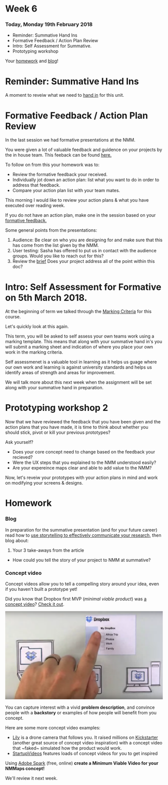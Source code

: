 # Week 6

### Today, Monday 19th February 2018

* Reminder: Summative Hand Ins
* Formative Feedback / Action Plan Review
* Intro: Self Assessment for Summative. 
* Prototyping workshop 

Your [homework](#homework) and [blog](#blog)!

# Reminder: Summative Hand Ins

A moment to reveiw what we need to [hand in](https://github.com/RavensbourneWebMedia/UX-design/tree/2018#summertive-assessment-monday-march-5th--national-maritime-museum) for this unit. 

# Formative Feedback / Action Plan Review

In the last session we had formative presentations at the NMM. 

You were given a lot of valuable feedback and guidence on your projects by the in house team. This feeback can be found [here.](https://docs.google.com/document/d/1P_HZKHCFokdJ-BiGzdCjj6rkq-A4c8EpyxdXWY3ggcQ/edit) 

To follow on from this your homework was to: 

* Review the formative feedback your received.
* Individually jot down an action plan: list what you want to do in order to address that feedback. 
* Compare your action plan list with your team mates.

This morning I would like to review your action plans & what you have executed over reading week. 

If you do not have an action plan, make one in the session based on your [formative feedback.](https://docs.google.com/document/d/1P_HZKHCFokdJ-BiGzdCjj6rkq-A4c8EpyxdXWY3ggcQ/edit) 

Some general points from the presentations: 

1. Audience: Be clear on who you are designing for and make sure that this has come from the list given by the NMM. 
2. User testing: Sasha has offered to put us in contact with the audience groups. Would you like to reach out for this? 
3. Review the [brief](https://github.com/RavensbourneWebMedia/UX-design/tree/2018/projects/nmm_hidden_histories) Does your project address all of the point within this doc? 

# Intro: Self Assessment for Formative on 5th March 2018. 

At the beginning of term we talked through the [Marking Criteria](https://drive.google.com/file/d/1ue54a2OzIkeuDY0wKjW--96jjuNYNXcp/view?usp=sharing) for this course. 

Let's quickly look at this again. 

This term, you will be asked to self assess your own teams work using a marking template. This means that along with your summative hand in's you will submit a marking sheet and indication of where you place your own work in the marking criteria. 

Self assessmenet is a valuable tool in learning as it helps us guage where our own work and learning is against university standards and helps us identify areas of strength and areas for improvement. 

We will talk more about this next week when the assignment will be set along with  your summative hand in preparation. 

# Prototyping workshop 2 

Now that we have reviewed the feedback that you have been given and the action plans that you have made, it is time to think about whether you should stick, pivot or kill your previous prototypes? 

Ask yourself? 

* Does your core concept need to change based on the feedback your recieved? 
* Were the UX steps that you explained to the NMM understood easily? 
* Are your expereince maps clear and able to add value to the NMM? 

Now, let's reveiw your prototypes with your action plans in mind and work on modifying your screens & designs. 

# Homework

### Blog

In preparation for the summative presentation (and for your future career) read how to [use storytelling to effectively communicate your research](https://blog.intercom.com/get-the-most-out-of-your-research-storytelling/), then blog about:

1. Your 3 take-aways from the article 
* How could you tell the story of your project to NMM at summative? 

### Concept video

Concept videos allow you to tell a compelling story around your idea, even if you haven't built a prototype yet!

Did you know that Dropbox first MVP (*minimal viable product*) was [a concept video](https://techcrunch.com/2011/10/19/dropbox-minimal-viable-product/)? [Check it out](https://www.youtube.com/watch?v=w4eTR7tci6A).

[![](assets/dropbox.png)](https://www.youtube.com/watch?v=w4eTR7tci6A)

You can capture interest with a vivid **problem description**, and convince people with a **backstory** or examples of how people will benefit from you concept.

Here are some more concept video examples:

* [Lily](https://www.lily.camera/) is a drone camera that follows you. It raised millions on [Kickstarter](https://www.kickstarter.com/) (another great source of concept video inspiration) with a concept video that ~faked~ simulated how the product would work. 
* [StartupVideos](http://startup-videos.com/) features loads of concept videos for you to get inspired

Using [Adobe Spark](https://spark.adobe.com) (free, online) **create a Minimum Viable Video for your NMMaps concept!**

We'll review it next week.



